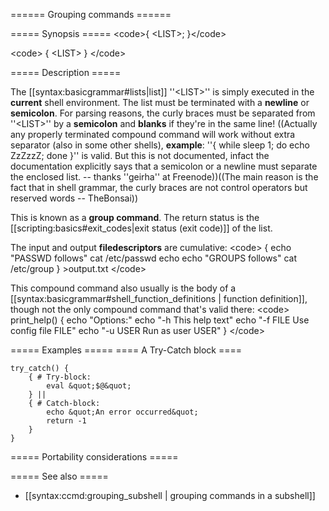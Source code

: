 ====== Grouping commands ======

===== Synopsis =====
&lt;code&gt;{ &lt;LIST&gt;; }&lt;/code&gt;

&lt;code&gt;
{
&lt;LIST&gt;
}
&lt;/code&gt;

===== Description =====

The [[syntax:basicgrammar#lists|list]] ''&lt;LIST&gt;'' is simply executed in the **current** shell environment. The list must be terminated with a **newline** or **semicolon**. For parsing reasons, the curly braces must be separated from ''&lt;LIST&gt;'' by a **semicolon** and **blanks** if they're in the same line! ((Actually any properly terminated compound command will work without extra separator (also in some other shells), **example**: ''{ while sleep 1; do echo ZzZzzZ; done }'' is valid. But this is not documented, infact the documentation explicitly says that a semicolon or a newline must separate the enclosed list. -- thanks ''geirha'' at Freenode))((The main reason is the fact that in shell grammar, the curly braces are not control operators but reserved words -- TheBonsai))

This is known as a **group command**. The return status is the [[scripting:basics#exit_codes|exit status (exit code)]] of the list.

The input and output **filedescriptors** are cumulative:
&lt;code&gt;
{
  echo &quot;PASSWD follows&quot;
  cat /etc/passwd
  echo
  echo &quot;GROUPS follows&quot;
  cat /etc/group
} &gt;output.txt
&lt;/code&gt;

This compound command also usually is the body of a [[syntax:basicgrammar#shell_function_definitions | function definition]], though not the only compound command that's valid there:
&lt;code&gt;
print_help() {
  echo &quot;Options:&quot;
  echo &quot;-h           This help text&quot;
  echo &quot;-f FILE      Use config file FILE&quot;
  echo &quot;-u USER      Run as user USER&quot;
}
&lt;/code&gt;

===== Examples =====
==== A Try-Catch block ====

    try_catch() {
        { # Try-block:
            eval &quot;$@&quot;
        } ||
        { # Catch-block:
            echo &quot;An error occurred&quot;
            return -1
        }
    }
===== Portability considerations =====


===== See also =====
   * [[syntax:ccmd:grouping_subshell | grouping commands in a subshell]]
